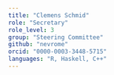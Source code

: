 ```yaml
---
title: "Clemens Schmid"
role: "Secretary"
role_level: 3
group: "Steering Committee"
github: "nevrome"
orcid: "0000-0003-3448-5715"
languages: "R, Haskell, C++"
---
```

